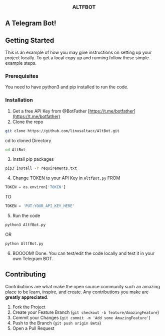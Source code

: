 <h3 align="center">ALTFBOT</h3>


## A Telegram Bot!


<!-- GETTING STARTED -->
## Getting Started

This is an example of how you may give instructions on setting up your project locally.
To get a local copy up and running follow these simple example steps.

### Prerequisites

You need to have python3 and pip installed to run the code.

### Installation

1. Get a free API Key from @BotFather [https://t.me/botfather](https://t.me/botfather)
2. Clone the repo
```sh
git clone https://github.com/linusaltacc/AltBot.git
```
cd to cloned Directory
```sh
cd AltBot
```
3. Install pip packages
```sh
pip3 install -r requirements.txt
```
4. Change TOKEN to your API Key in `AltfBot.py`
FROM 
```python
TOKEN = os.environ['TOKEN']
```
TO 
```python
TOKEN = 'PUT:YOUR_API_KEY_HERE'
```
5. Run the code 
```python
python3 AltfBot.py
```
OR
```python
python AltfBot.py
```
6. BOOOOM! Done. You can test/edit the code locally and test it in your own Telegram BOT.
<!-- CONTRIBUTING -->
## Contributing

Contributions are what make the open source community such an amazing place to be learn, inspire, and create. Any contributions you make are **greatly appreciated**.

1. Fork the Project
2. Create your Feature Branch (`git checkout -b feature/AmazingFeature`)
3. Commit your Changes (`git commit -m 'Add some AmazingFeature'`)
4. Push to the Branch (`git push origin Beta`)
5. Open a Pull Request

